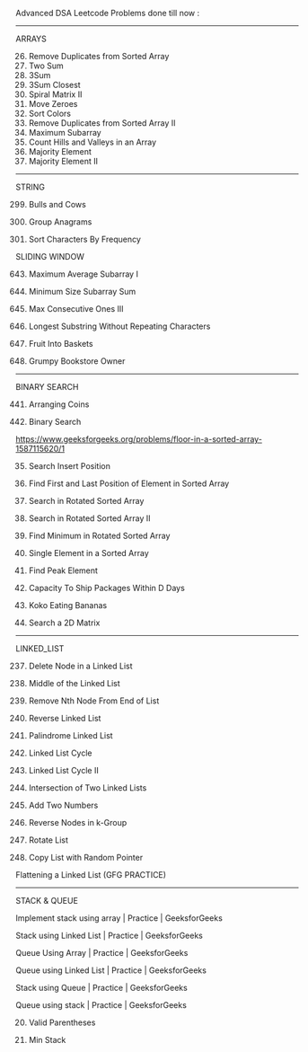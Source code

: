 Advanced DSA Leetcode Problems done till now : 

---------------------------------------------------------
ARRAYS

26. Remove Duplicates from Sorted Array
1. Two Sum
15. 3Sum
16. 3Sum Closest
59. Spiral Matrix II
283. Move Zeroes
75. Sort Colors
80. Remove Duplicates from Sorted Array II
53. Maximum Subarray
2210. Count Hills and Valleys in an Array
169. Majority Element
229. Majority Element II

----------------------------------------------------------------
STRING

299. Bulls and Cows

49. Group Anagrams

451. Sort Characters By Frequency

SLIDING WINDOW 

643. Maximum Average Subarray I

209. Minimum Size Subarray Sum

1004. Max Consecutive Ones III

3. Longest Substring Without Repeating Characters

904. Fruit Into Baskets

1052. Grumpy Bookstore Owner       

-----------------------------------------------------------------------    
BINARY SEARCH

441. Arranging Coins

704. Binary Search

https://www.geeksforgeeks.org/problems/floor-in-a-sorted-array-1587115620/1

35. Search Insert Position

34. Find First and Last Position of Element in Sorted Array

33. Search in Rotated Sorted Array

81. Search in Rotated Sorted Array II

153. Find Minimum in Rotated Sorted Array

540. Single Element in a Sorted Array

162. Find Peak Element

1011. Capacity To Ship Packages Within D Days

875. Koko Eating Bananas

74. Search a 2D Matrix

------------------------------------------------------------------
LINKED_LIST

237. Delete Node in a Linked List

876. Middle of the Linked List

19. Remove Nth Node From End of List

206. Reverse Linked List

234. Palindrome Linked List

141. Linked List Cycle


142. Linked List Cycle II

160. Intersection of Two Linked Lists

2. Add Two Numbers

25. Reverse Nodes in k-Group

61. Rotate List

138. Copy List with Random Pointer

Flattening a Linked List (GFG PRACTICE)

-------------------------------------------------------------------
STACK & QUEUE

Implement stack using array | Practice | GeeksforGeeks

Stack using Linked List | Practice | GeeksforGeeks

Queue Using Array | Practice | GeeksforGeeks

Queue using Linked List | Practice | GeeksforGeeks

Stack using Queue | Practice | GeeksforGeeks

Queue using stack | Practice | GeeksforGeeks

20. Valid Parentheses

155. Min Stack

